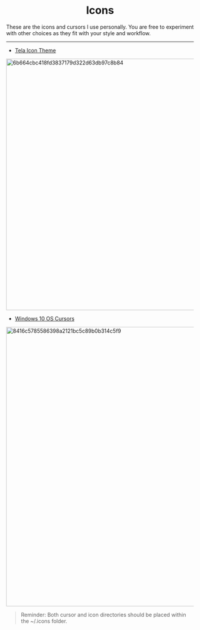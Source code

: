 <h1 align=center>
  Icons
</h1>

These are the icons and cursors I use personally. You are free to experiment with other choices as they fit with your style and workflow.

---

- [Tela Icon Theme](https://www.pling.com/p/1279924)

<p>
  <img width="1200" height="675" alt="6b664cbc418fd3837179d322d63db97c8b84" src="https://github.com/user-attachments/assets/6905eb8b-3b58-49a3-884d-a7be9a6533a8" />
</p>

- [Windows 10 OS Cursors](https://www.gnome-look.org/p/1383064)

<p>
  <img width="1200" height="750" alt="8416c5785586398a2121bc5c89b0b314c5f9" src="https://github.com/user-attachments/assets/f2d7a111-fdc3-4f4e-91fe-9ca64b3ff9cc" />
</p>


> Reminder: Both cursor and icon directories should be placed within the ~/.icons folder.

